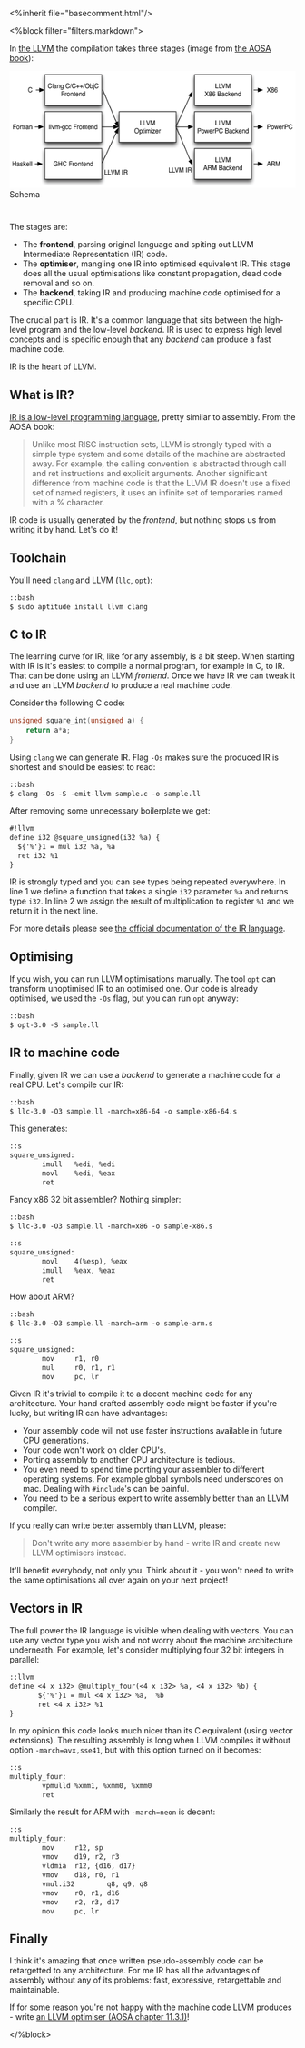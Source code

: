 <%inherit file="basecomment.html"/>

<%block filter="filters.markdown">


In
[the LLVM](https://en.wikipedia.org/wiki/Low_Level_Virtual_Machine)
the compilation takes three stages (image from
[the AOSA book](http://www.aosabook.org/en/llvm.html)):

<div class="image"
style="height:252px;"><img src="LLVMCompiler1.png"
height="206px"><div>Schema</div></div>

The stages are:

 - The **frontend**, parsing original language and spiting out LLVM
   Intermediate Representation (IR) code.
 - The **optimiser**, mangling one IR into optimised equivalent
   IR. This stage does all the usual optimisations like constant
   propagation, dead code removal and so on.
 - The **backend**, taking IR and producing machine code optimised for
   a specific CPU.

The crucial part is IR. It's a common language that sits between the
high-level program and the low-level *backend*. IR is used to express
high level concepts and is specific enough that any *backend* can
produce a fast machine code.

IR is the heart of LLVM.

What is IR?
---

[IR is a low-level programming language](http://llvm.org/docs/LangRef.html),
pretty similar to assembly. From the AOSA book:

> Unlike most RISC instruction sets, LLVM is strongly typed with a simple type system and some details of the machine are abstracted away. For example, the calling convention is abstracted through call and ret instructions and explicit arguments. Another significant difference from machine code is that the LLVM IR doesn't use a fixed set of named registers, it uses an infinite set of temporaries named with a % character.

IR code is usually generated by the *frontend*, but nothing stops us from
writing it by hand. Let's do it!

Toolchain
---

You'll need `clang` and LLVM (`llc`, `opt`):

```
::bash
$ sudo aptitude install llvm clang
```

C to IR
---

The learning curve for IR, like for any assembly, is a bit steep. When
starting with IR is it's easiest to compile a normal program, for
example in C, to IR. That can be done using an LLVM *frontend*. Once
we have IR we can tweak it and use an LLVM *backend* to produce a real
machine code.

Consider the following C code:

```.c
unsigned square_int(unsigned a) {
	return a*a;
}
```

Using `clang` we can generate IR. Flag `-Os` makes sure the produced
IR is shortest and should be easiest to read:

```
::bash
$ clang -Os -S -emit-llvm sample.c -o sample.ll
```

After removing some unnecessary boilerplate we get:

```
#!llvm
define i32 @square_unsigned(i32 %a) {
  ${'%'}1 = mul i32 %a, %a
  ret i32 %1
}
```

IR is strongly typed and you can see types being repeated
everywhere. In line 1 we define a function that takes a single `i32`
parameter `%a` and returns type `i32`. In line 2 we assign the result
of multiplication to register `%1` and we return it in the next line.

For more details please see
[the official documentation of the IR language](http://llvm.org/docs/LangRef.html).


Optimising
---

If you wish, you can run LLVM optimisations manually. The tool `opt`
can transform unoptimised IR to an optimised one. Our code is already
optimised, we used the `-Os` flag, but you can run `opt` anyway:

```
::bash
$ opt-3.0 -S sample.ll
```

IR to machine code
---

Finally, given IR we can use a *backend* to generate a machine code
for a real CPU. Let's compile our IR:

```
::bash
$ llc-3.0 -O3 sample.ll -march=x86-64 -o sample-x86-64.s
```

This generates:

```
::s
square_unsigned:
        imull   %edi, %edi
        movl    %edi, %eax
        ret
```

Fancy x86 32 bit assembler? Nothing simpler:

```
::bash
$ llc-3.0 -O3 sample.ll -march=x86 -o sample-x86.s
```

```
::s
square_unsigned:
        movl    4(%esp), %eax
        imull   %eax, %eax
        ret
```

How about ARM?

```
::bash
$ llc-3.0 -O3 sample.ll -march=arm -o sample-arm.s
```

```
::s
square_unsigned:
        mov     r1, r0
        mul     r0, r1, r1
        mov     pc, lr
```

Given IR it's trivial to compile it to a decent machine code for any
architecture. Your hand crafted assembly code might be faster if
you're lucky, but writing IR can have advantages:

 - Your assembly code will not use faster instructions available in
   future CPU generations.
 - Your code won't work on older CPU's.
 - Porting assembly to another CPU architecture is tedious.
 - You even need to spend time porting your assembler to different
   operating systems. For example global symbols need underscores on
   mac. Dealing with `#include`'s can be painful.
 - You need to be a serious expert to write assembly better than an
   LLVM compiler.

If you really can write better assembly than LLVM, please:

> Don't write any more assembler by hand - write IR and create new
> LLVM optimisers instead.

It'll benefit everybody, not only you. Think about it - you won't need
to write the same optimisations all over again on your next project!

Vectors in IR
---

The full power the IR language is visible when dealing with
vectors. You can use any vector type you wish and not worry about the
machine architecture underneath. For example, let's consider
multiplying four 32 bit integers in parallel:

```
::llvm
define <4 x i32> @multiply_four(<4 x i32> %a, <4 x i32> %b) {
       ${'%'}1 = mul <4 x i32> %a,  %b
       ret <4 x i32> %1
}
```

In my opinion this code looks much nicer than its C equivalent (using
vector extensions). The resulting assembly is long when LLVM compiles
it without option `-march=avx,sse41`, but with this option turned on
it becomes:

```
::s
multiply_four:
        vpmulld %xmm1, %xmm0, %xmm0
        ret
```

Similarly the result for ARM with `-march=neon` is decent:

```
::s
multiply_four:
        mov     r12, sp
        vmov    d19, r2, r3
        vldmia  r12, {d16, d17}
        vmov    d18, r0, r1
        vmul.i32        q8, q9, q8
        vmov    r0, r1, d16
        vmov    r2, r3, d17
        mov     pc, lr
```

Finally
---

I think it's amazing that once written pseudo-assembly code can be
retargetted to any architecture. For me IR has all the advantages of
assembly without any of its problems: fast, expressive, retargettable
and maintainable.

If for some reason you're not happy with the machine code LLVM
produces - write
[an LLVM optimiser (AOSA chapter 11.3.1)](http://www.aosabook.org/en/llvm.html)!


</%block>
